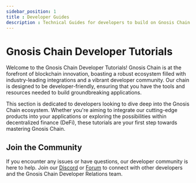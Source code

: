 ```yaml
---
sidebar_position: 1
title : Developer Guides
description : Technical Guides for developers to build on Gnosis Chain
---
```


# Gnosis Chain Developer Tutorials

Welcome to the Gnosis Chain Developer Tutorials! Gnosis Chain is at the forefront of blockchain innovation, boasting a robust ecosystem filled with industry-leading integrations and a vibrant developer community. Our chain is designed to be developer-friendly, ensuring that you have the tools and resources needed to build groundbreaking applications.


This section is dedicated to developers looking to dive deep into the Gnosis Chain ecosystem. Whether you're aiming to integrate our cutting-edge products into your applications or exploring the possibilities within decentralized finance (DeFi), these tutorials are your first step towards mastering Gnosis Chain.


<!-- ## Tutorials

Below is a list of tutorials designed to get you started with Gnosis Chain. These guides cover a range of topics from basic setups to more advanced integrations for teams already in the Gnosis ecosystem, or those looking to join.


| Tutorial | Description | Link |
|----------|-------------|------|
| Chainlink VRF through Hashi | Integrate Chainlink's Verifiable Random Function (VRF) for secure randomness. | [GitHub](https://github.com/) |
| Deploy your own Cow Swap Frontend | Set up your own frontend for Cow Swap to offer decentralized trading. | [GitHub](https://github.com/) |
| Gnosis + Particle Network Account Abstraction | Utilize Particle Network's account abstraction capabilities on Gnosis Chain. | [GitHub](https://github.com/) | -->



## Join the Community

If you encounter any issues or have questions, our developer community is here to help. Join our [Discord](https://discord.gg/gnosis) or [Forum](https://forum.gnosis.io/) to connect with other developers and the Gnosis Chain Developer Relations team.